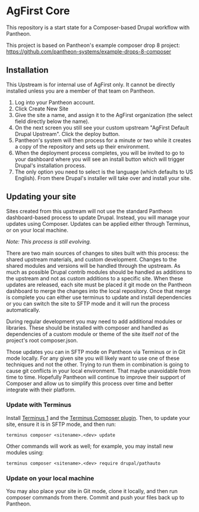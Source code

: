# AgFirst Core

This repository is a start state for a Composer-based Drupal workflow with Pantheon.

This project is based on Pantheon's example composer drop 8 project:
https://github.com/pantheon-systems/example-drops-8-composer

## Installation

This Upstream is for internal use of AgFirst only. It cannot be directly installed unless you are a member of that team
on Pantheon.

1. Log into your Pantheon account.
1. Click Create New Site
1. Give the site a name, and assign it to the AgFirst organization (the select field directly below the name).
1. On the next screen you still see your custom upstream "AgFirst Default Drupal Upstream".  Click the deploy button.
1. Pantheon's system will then process for a minute or two while it creates a copy of the repository and sets up their 
environment.
1. When the deployment process completes, you will be invited to go to your dashboard where you will see an install 
button which will trigger Drupal's installation process.
1. The only option you need to select is the language (which defaults to US English).  From there Drupal's installer 
will take over and install your site.

## Updating your site

Sites created from this upstream will not use the standard Pantheon dashboard-based process to update Drupal. Instead, 
you will manage your updates using Composer. Updates can be applied either through Terminus, or on your local machine.

_Note: This process is still evolving._

There are two main sources of changes to sites built with this process: the shared upstream materials, and custom 
development. Changes to the shared modules and versions will be handled through the upstream. As much as possible Drupal 
contrib modules should be handled as additions to the upstream and not as custom additions to a specific site. When 
these updates are released, each site must be placed it git mode on the Pantheon dashboard to merge the changes into
the local repository.  Once that merge is complete you can either use terminus to update and install dependencies or you
can switch the site to SFTP mode and it will run the process automatically.

During regular development you may need to add additional modules or libraries. These should be installed with composer
and handled as dependencies of a custom module or theme of the site itself _not_ of the project's root composer.json. 

Those updates you can in SFTP mode on Pantheon via Terminus or in Git mode locally. For any given site you will likely 
want to use one of these techniques and not the other. Trying to run them in combination is going to cause git conflicts
in your local environment.  That maybe unavoidable from time to time.  Hopefully Pantheon will continue to improve their
support of Composer and allow us to simplify this process over time and better integrate with their platform.

### Update with Terminus

Install [Terminus 1](https://pantheon.io/docs/terminus/) and the 
[Terminus Composer plugin](https://github.com/pantheon-systems/terminus-composer-plugin).  Then, to update your site, 
ensure it is in SFTP mode, and then run:

```terminus composer <sitename>.<dev> update```

Other commands will work as well; for example, you may install new modules using:

```terminus composer <sitename>.<dev> require drupal/pathauto```

### Update on your local machine

You may also place your site in Git mode, clone it locally, and then run composer commands from there.  Commit and push 
your files back up to Pantheon. 


